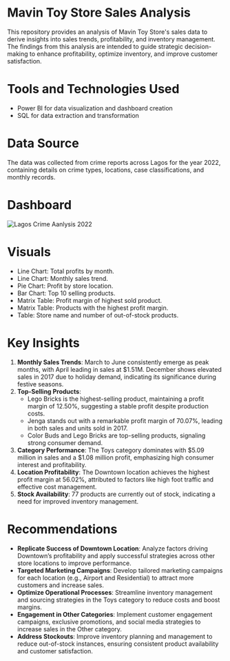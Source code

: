 # Mavin Toy Store Sales Analysis 
This repository provides an analysis of Mavin Toy Store's sales data to derive insights into sales trends, profitability, and inventory management. The findings from this analysis are intended to guide strategic decision-making to enhance profitability, optimize inventory, and improve customer satisfaction.
# Tools and Technologies Used
- Power BI for data visualization and dashboard creation
- SQL for data extraction and transformation
# Data Source
The data was collected from crime reports across Lagos for the year 2022, containing details on crime types, locations, case classifications, and monthly records.
# Dashboard
![Lagos Crime Aanlysis 2022](https://github.com/user-attachments/assets/a1e47928-d76c-4dce-b963-f6572974e9e2)
# Visuals
- Line Chart: Total profits by month.
- Line Chart: Monthly sales trend.
- Pie Chart: Profit by store location.
- Bar Chart: Top 10 selling products.
- Matrix Table: Profit margin of highest sold product.
- Matrix Table: Products with the highest profit margin.
- Table: Store name and number of out-of-stock products.

# Key Insights
1. **Monthly Sales Trends**: March to June consistently emerge as peak months, with April leading in sales at $1.51M. December shows elevated sales in 2017 due to holiday demand, indicating its significance during festive seasons.
2. **Top-Selling Products**:
    - Lego Bricks is the highest-selling product, maintaining a profit margin of 12.50%, suggesting a stable profit despite production costs.
    - Jenga stands out with a remarkable profit margin of 70.07%, leading in both sales and units sold in 2017.
    - Color Buds and Lego Bricks are top-selling products, signaling strong consumer demand.
3. **Category Performance**: The Toys category dominates with $5.09 million in sales and a $1.08 million profit, emphasizing high consumer interest and profitability.
4. **Location Profitability**: The Downtown location achieves the highest profit margin at 56.02%, attributed to factors like high foot traffic and effective cost management.
5. **Stock Availability**: 77 products are currently out of stock, indicating a need for improved inventory management.

# Recommendations
- **Replicate Success of Downtown Location**: Analyze factors driving Downtown’s profitability and apply successful strategies across other store locations to improve performance.
- **Targeted Marketing Campaigns**: Develop tailored marketing campaigns for each location (e.g., Airport and Residential) to attract more customers and increase sales.
- **Optimize Operational Processes**: Streamline inventory management and sourcing strategies in the Toys category to reduce costs and boost margins.
- **Engagement in Other Categories**: Implement customer engagement campaigns, exclusive promotions, and social media strategies to increase sales in the Other category.
- **Address Stockouts**: Improve inventory planning and management to reduce out-of-stock instances, ensuring consistent product availability and customer satisfaction.
